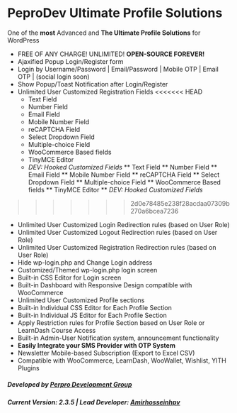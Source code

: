 **PeproDev Ultimate Profile Solutions**
=======================================

One of the **most** Advanced and **The Ultimate Profile Solutions** for WordPress

* FREE OF ANY CHARGE! UNLIMITED! **OPEN-SOURCE FOREVER!**
* Ajaxified Popup Login/Register form
* Login by Username/Password | Email/Password | Mobile OTP | Email OTP | (social login soon)
* Show Popup/Toast Notification after Login/Register
* Unlimited User Customized Registration Fields
<<<<<<< HEAD
  * Text Field
  * Number Field
  * Email Field
  * Mobile Number Field
  * reCAPTCHA Field
  * Select Dropdown Field
  * Multiple-choice Field
  * WooCommerce Based fields
  * TinyMCE Editor
  * *DEV: Hooked Customized Fields*
** Text Field
** Number Field
** Email Field
** Mobile Number Field
** reCAPTCHA Field
** Select Dropdown Field
** Multiple-choice Field
** WooCommerce Based fields
** TinyMCE Editor
** *DEV: Hooked Customized Fields*
>>>>>>> 2d0e78485e238f28acdaa07309b270a6bcea7236
* Unlimited User Customized Login Redirection rules (based on User Role)
* Unlimited User Customized Logout Redirection rules (based on User Role)
* Unlimited User Customized Registration Redirection rules (based on User Role)
* Hide wp-login.php and Change Login address
* Customized/Themed wp-login.php login screen
* Built-in CSS Editor for Login screen
* Built-in Dashboard with Responsive Design compatible with WooCommerce
* Unlimited User Customized Profile sections
* Built-in Individual CSS Editor for Each Profile Section
* Built-in Individual JS Editor for Each Profile Section
* Apply Restriction rules for Profile Section based on User Role or LearnDash Course Access
* Built-in Admin-User Notification system, announcement functionality
* **Easily Integrate your SMS Provider with OTP System**
* Newsletter Mobile-based Subscription (Export to Excel CSV)
* Compatible with WooCommerce, LearnDash, WooWallet, Wishlist, YITH Plugins

##### **Developed by** [Perpro Development Group](https://pepro.dev/)
##### *Current Version: 2.3.5* \| *Lead Developer:* [Amirhosseinhpv](https://hpv.im/)
